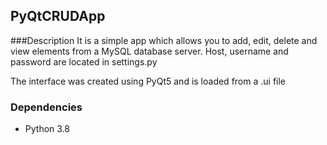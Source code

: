 ## PyQtCRUDApp
###Description
It is a simple app which allows you to add, edit, delete and view elements from a MySQL database server. Host, username and password are located in settings.py

The interface was created using PyQt5 and is loaded from a .ui file

### Dependencies

- Python 3.8
